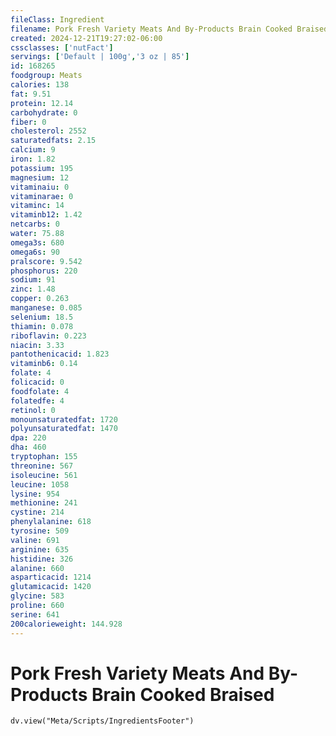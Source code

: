```yaml
---
fileClass: Ingredient
filename: Pork Fresh Variety Meats And By-Products Brain Cooked Braised
created: 2024-12-21T19:27:02-06:00
cssclasses: ['nutFact']
servings: ['Default | 100g','3 oz | 85']
id: 168265
foodgroup: Meats
calories: 138
fat: 9.51
protein: 12.14
carbohydrate: 0
fiber: 0
cholesterol: 2552
saturatedfats: 2.15
calcium: 9
iron: 1.82
potassium: 195
magnesium: 12
vitaminaiu: 0
vitaminarae: 0
vitaminc: 14
vitaminb12: 1.42
netcarbs: 0
water: 75.88
omega3s: 680
omega6s: 90
pralscore: 9.542
phosphorus: 220
sodium: 91
zinc: 1.48
copper: 0.263
manganese: 0.085
selenium: 18.5
thiamin: 0.078
riboflavin: 0.223
niacin: 3.33
pantothenicacid: 1.823
vitaminb6: 0.14
folate: 4
folicacid: 0
foodfolate: 4
folatedfe: 4
retinol: 0
monounsaturatedfat: 1720
polyunsaturatedfat: 1470
dpa: 220
dha: 460
tryptophan: 155
threonine: 567
isoleucine: 561
leucine: 1058
lysine: 954
methionine: 241
cystine: 214
phenylalanine: 618
tyrosine: 509
valine: 691
arginine: 635
histidine: 326
alanine: 660
asparticacid: 1214
glutamicacid: 1420
glycine: 583
proline: 660
serine: 641
200calorieweight: 144.928
---
```


# Pork Fresh Variety Meats And By-Products Brain Cooked Braised

```dataviewjs
dv.view("Meta/Scripts/IngredientsFooter")
```
